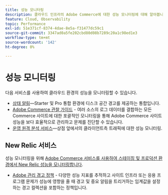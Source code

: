 ```yaml
---
title: 성능 모니터링
description: 클라우드 인프라의 Adobe Commerce에 대한 성능 모니터링에 대해 알아봅니다.
feature: Cloud, Observability
topic: Performance
exl-id: 51e371cf-8374-4dae-8e5a-f31477dc59c1
source-git-commit: 3347ad0a5fe202cbd80d08b7289c20a1c98ed1e3
workflow-type: tm+mt
source-wordcount: '142'
ht-degree: 0%

---
```


# 성능 모니터링

다음 서비스를 사용하여 클라우드 환경의 성능을 모니터링할 수 있습니다.

- [상태 알림](../integrations/health-notifications.md)—Starter 및 Pro 통합 환경에 디스크 공간 경고를 제공하는 통합입니다.
- [Adobe Commerce 관찰 가이드](https://experienceleague.adobe.com/ko/docs/commerce-operations/tools/observation-for-adobe-commerce/intro) - 여러 소스의 로그 데이터를 결합하는 모든 Commerce 사이트에 대한 포괄적인 모니터링을 통해 Adobe Commerce 사이트 성능을 보다 효율적으로 관리하고 문제를 진단할 수 있습니다.
- [운영 원격 분석 서비스](operational-telemetry.md)—상점 앞에서의 클라이언트측 트래픽에 대한 성능 모니터링.

## New Relic 서비스

성능 모니터링을 위해 [Adobe Commerce 서비스를 사용하여 스테이징 및 프로덕션 환경에서 New Relic 성능을 모니터링합니다](new-relic-service.md).

- [Adobe 관리 경고 정책](investigate-performance.md#monitor-performance-with-managed-alerts) - 다양한 성능 지표를 추적하고 사이트 인프라 또는 응용 프로그램 문제가 성능에 영향을 줄 때 경고 및 중요 알림을 트리거하는 임계값을 설정하는 경고 컬렉션을 포함하는 정책입니다.

